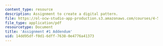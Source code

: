 ```yaml
---
content_type: resource
description: Assignment to create a digital pattern.
file: https://ol-ocw-studio-app-production.s3.amazonaws.com/courses/4-510-digital-design-fabrication-fall-2008/14dd95dff0d16dff76380e4776a41373_assn1b.pdf
file_type: application/pdf
resourcetype: Document
title: 'Assignment #1 Addendum'
uid: 14dd95df-f0d1-6dff-7638-0e4776a41373
---
```

